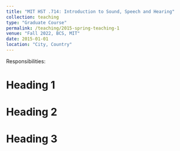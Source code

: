 ```yaml
---
title: "MIT HST .714: Introduction to Sound, Speech and Hearing"
collection: teaching
type: "Graduate Course"
permalink: /teaching/2015-spring-teaching-1
venue: "Fall 2022, BCS, MIT"
date: 2015-01-01
location: "City, Country"
---
```


Responsibilities: 

Heading 1
======

Heading 2
======

Heading 3
======


